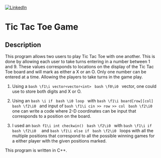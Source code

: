 [![LinkedIn][linkedin-shield]][linkedin-url-Bucsa]


# Tic Tac Toe Game

## Description 

This program allows two users to play Tic Tac Toe with one another. This is done by allowing each user to take turns entering in a number between 1 and 9. These values corresponds to locations on the display of the Tic Tac Toe board and will mark as either a X or an O. Only one number can be entered at a time. Allowing the players to take turns in the game play.


1.  Using a 
```bash \f1\i vector<vector<int> ```
```bash \f0\i0 ``` vector, one could use to store both digits and X or O.

2. Using an 
```bash \i if ```
```bash \i0 loop ``` with 
```bash \f1\i board[row][col] ```
```bash \f2\i0 ``` and input of 
```bash \f1\i cin >> row >> col ```
```bash \f2\i0 ``` one can write a code where 2-D coordinates can be input that corresponds to a position on the board.

3. I used an 
```bash f1\i int checkwin() ```
```bash \f2\i0 ``` with 
```bash \f1\i if ```
```bash \f2\i0  ``` and 
```bash \f1\i else if ```
```bash \f2\i0 ``` loops with all the multiple positions that correspond to all the possible winning games for a either player with the given positions marked.


This program is written in C++.


[linkedin-shield]: https://img.shields.io/badge/-LinkedIn-black.svg?style=for-the-badge&logo=linkedin&colorB=555
[linkedin-url-Bucsa]: https://www.linkedin.com/in/justin-bucsa